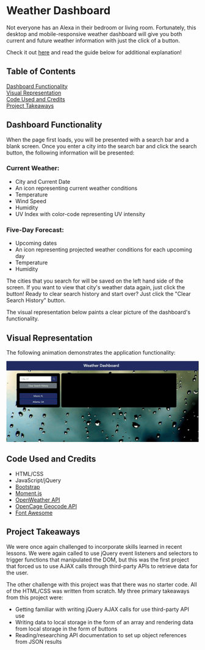# Weather Dashboard
Not everyone has an Alexa in their bedroom or living room.  Fortunately, this desktop and mobile-responsive weather dashboard will give you both current and future weather information with just the click of a button.  

Check it out [here](https://smcmillan28.github.io/weather-dashboard-hw/) and read the guide below for additional explanation!

## Table of Contents

[Dashboard Functionality](#dashboard-functionality)\
[Visual Representation](#visual-representation)\
[Code Used and Credits](#code-used-and-credits)\
[Project Takeaways](#project-takeaways)

## Dashboard Functionality
When the page first loads, you will be presented with a search bar and a blank screen.  Once you enter a city into the search bar and click the search button, the following information will be presented:

### Current Weather:
- City and Current Date
- An icon representing current weather conditions
- Temperature
- Wind Speed
- Humidity
- UV Index with color-code representing UV intensity
### Five-Day Forecast:
- Upcoming dates
- An icon representing projected weather conditions for each upcoming day
- Temperature 
- Humidity

The cities that you search for will be saved on the left hand side of the screen.  If you want to view that city's weather data again, just click the button! Ready to clear search history and start over?  Just click the "Clear Search History" button.  

The visual representation below paints a clear picture of the dashboard's functionality.

## Visual Representation

The following animation demonstrates the application functionality:

![weather dashboard](./assets/images/weatherdash.gif)

## Code Used and Credits

- HTML/CSS
- JavaScript/jQuery
- [Bootstrap](https://getbootstrap.com/)
- [Moment.js](https://momentjs.com/)
- [OpenWeather API](https://openweathermap.org/api)
- [OpenCage Geocode API](https://opencagedata.com/api)
- [Font Awesome](https://fontawesome.com/)

## Project Takeaways
We were once again challenged to incorporate skills learned in recent lessons.  We were again called to use jQuery event listeners and selectors to trigger functions that manipulated the DOM, but this was the first project that forced us to use AJAX calls through third-party APIs to retrieve data for the user.  

The other challenge with this project was that there was no starter code.  All of the HTML/CSS was written from scratch.  My three primary takeaways from this project were:

- Getting familiar with writing jQuery AJAX calls for use third-party API use
- Writing data to local storage in the form of an array and rendering data from local storage in the form of buttons
- Reading/researching API documentation to set up object references from JSON results